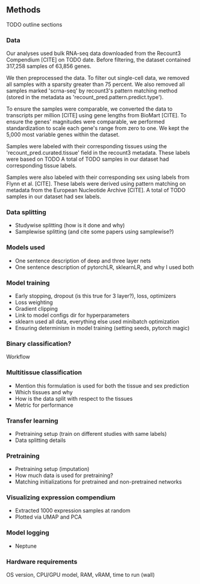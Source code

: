 ## Methods

TODO outline sections


### Data
Our analyses used bulk RNA-seq data downloaded from the Recount3 Compendium [CITE] on TODO date.
Before filtering, the dataset contained 317,258 samples of 63,856 genes.

We then preprocessed the data.
To filter out single-cell data, we removed all samples with a sparsity greater than 75 percent.
We also removed all samples marked 'scrna-seq' by recount3's pattern matching method (stored in the metadata as 'recount_pred.pattern.predict.type').

To ensure the samples were comparable, we converted the data to transcripts per million [CITE] using gene lengths from BioMart [CITE].
To ensure the genes' magnitudes were comparable, we performed standardization to scale each gene's range from zero to one.
We kept the 5,000 most variable genes within the dataset.

Samples were labeled with their corresponding tissues using the 'recount_pred.curated.tissue' field in the recount3 metadata.
These labels were based on TODO
A total of TODO samples in our dataset had corresponding tissue labels.

Samples were also labeled with their corresponding sex using labels from Flynn et al. [CITE].
These labels were derived using pattern matching on metadata from the European Nucleotide Archive [CITE].
A total of TODO samples in our dataset had sex labels.

### Data splitting
- Studywise splitting (how is it done and why)
- Samplewise splitting (and cite some papers using samplewise?)

### Models used
- One sentence description of deep and three layer nets
- One sentence description of pytorchLR, sklearnLR, and why I used both

### Model training
- Early stopping, dropout (is this true for 3 layer?), loss, optimizers
- Loss weighting
- Gradient clipping
- Link to model configs dir for hyperparameters
- sklearn used all data, everything else used minibatch optimization
- Ensuring determinism in model training (setting seeds, pytorch magic)

### Binary classification?
Workflow

### Multitissue classification
- Mention this formulation is used for both the tissue and sex prediction
- Which tissues and why
- How is the data split with respect to the tissues
- Metric for performance

### Transfer learning
- Pretraining setup (train on different studies with same labels)
- Data splitting details

### Pretraining
- Pretraining setup (imputation)
- How much data is used for pretraining?
- Matching initializations for pretrained and non-pretrained networks

### Visualizing expression compendium
- Extracted 1000 expression samples at random
- Plotted via UMAP and PCA

### Model logging
- Neptune

### Hardware requirements
OS version, CPU/GPU model, RAM, vRAM, time to run (wall)
